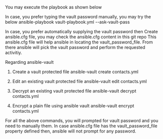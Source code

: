 You may execute the playbook as shown below

In case, you prefer typing the vault password manually, you may try the below
ansible-playbook vault-playbook.yml --ask-vault-pass

In case, you prefer automatically supplying the vault password then
  Create ansible.cfg file, you may check the ansible.cfg content in this git repo
  This ansible.cfg file will help ansible in locating the vault_password_file. From there ansible will pick the 
  vault password and perform the requested activitiy.

Regarding ansible-vault

1. Create a vault protected file
   ansible-vault create contacts.yml
   
2. Edit an existing vault protected file
   ansible-vault edit contacts.yml
   
3. Decrypt an existing vault protected file
   ansible-vault decrypt contacts.yml
   
4. Encrypt a plain file using ansible vault
   ansible-vault encrypt contacts.yml
   
For all the above commands, you will prompted for vault password and you need to manually them. In case ansible.cfg file
has the vault_password_file property defined then, ansible will not prompt for any password.
